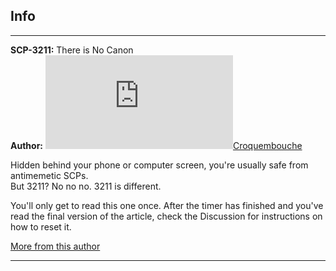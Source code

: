 Info
----

* * *

**SCP-3211:** There is No Canon  
**Author:** [![Croquembouche](http://www.wikidot.com/avatar.php?userid=2893766&amp;size=small&amp;timestamp=1599870296)](http://www.wikidot.com/user:info/croquembouche)[Croquembouche](http://www.wikidot.com/user:info/croquembouche)

Hidden behind your phone or computer screen, you're usually safe from antimemetic SCPs.  
But 3211? No no no. 3211 is different.

You'll only get to read this one once. After the timer has finished and you've read the final version of the article, check the Discussion for instructions on how to reset it.

[More from this author](/cone)

* * *